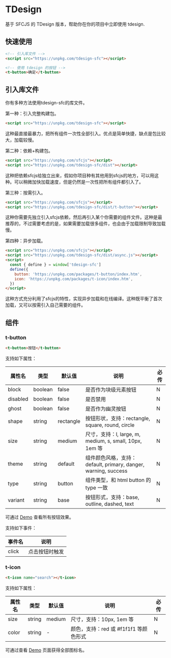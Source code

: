 # TDesign

基于 SFCJS 的 TDesign 版本，帮助你在你的项目中立即使用 tdesign.

## 快速使用

```html
<!-- 引入库文件 -->
<script src="https://unpkg.com/tdesign-sfc"></script>

<!-- 使用 tdesign 的按钮 -->
<t-button>确定</t-button>
```

## 引入库文件

你有多种方法使用tdesign-sfc的库文件。

第一种：引入完整构建包。

```html
<script src="https://unpkg.com/tdesign-sfc"></script>
```

这种最直接最暴力，把所有组件一次性全部引入。优点是简单快捷，缺点是包比较大，加载较慢。

第二种：依赖+构建包。

```html
<script src="https://unpkg.com/sfcjs"></script>
<script src="https://unpkg.com/tdesign-sfc/dist"></script>
```

这种把依赖sfcjs给独立出来，假如你项目种有其他用到sfcjs的地方，可以用这种。可以稍微加快加载速度，但是仍然是一次性把所有组件都引入了。

第三种：按需引入。

```html
<script src="https://unpkg.com/sfcjs"></script>
<script src="https://unpkg.com/tdesign-sfc/dist/t-button"></script>
```

这种你需要先独立引入sfcjs依赖，然后再引入某个你需要的组件文件。这种是最推荐的，不过需要考虑的是，如果需要加载很多组件，也会由于加载限制导致加载慢。

第四种：异步加载。

```html
<script src="https://unpkg.com/sfcjs"></script>
<script src="https://unpkg.com/tdesign-sfc/dist/async.js"></script>
<script>
  const { define } = window['tdesign-sfc']
  define({
    button: 'https://unpkg.com/packages/t-button/index.htm',
    icon: 'https://unpkg.com/packages/t-icon/index.htm',
  })
</script>
```

这种方式充分利用了sfcjs的特性，实现异步加载和在线编译。这种既平衡了首次加载，又可以按需引入自己需要的组件。

## 组件

### t-button

```html
<t-button>按钮</t-button>
```

支持如下属性：

| 属性名 | 类型 | 默认值 | 说明 | 必传 |
|------|-----|----|---|---|
| block | boolean | false | 是否作为块级元素按钮 | N |
| disabled | boolean | false | 是否禁用 | N |
| ghost | boolean | false | 是否作为幽灵按钮 | N |
| shape | string | rectangle | 按钮形状，支持：rectangle, square, round, circle | N |
| size | string | medium | 尺寸，支持：l, large, m, medium, s, small, 10px, 1em 等 | N |
| theme | string | default | 组件颜色风格，支持： default, primary, danger, warning, success | N |
| type | string | button | 组件类型，和 html button 的 type 一致 | N |
| variant | string | base | 按钮形式，支持：base, outline, dashed, text | N |

可通过 [Demo](https://unpkg.com/tdesign-sfc/examples/t-button/index.html) 查看所有按钮效果。

支持如下事件：

| 事件名 | 说明 |
| ---- | ---- |
| click | 点击按钮时触发 |

### t-icon

```html
<t-icon name="search"></t-icon>
```

支持如下属性：

| 属性名 | 类型 | 默认值 | 说明 | 必传 |
|------|-----|----|---|---|
| size | string | medium | 尺寸，支持：10px, 1em 等 | N |
| color | string | - | 颜色，支持：red 或 #f1f1f1 等颜色形式 | N |

可通过查看 [Demo](https://unpkg.com/tdesign-sfc/examples/t-icon/index.html) 页面获得全部图标名。